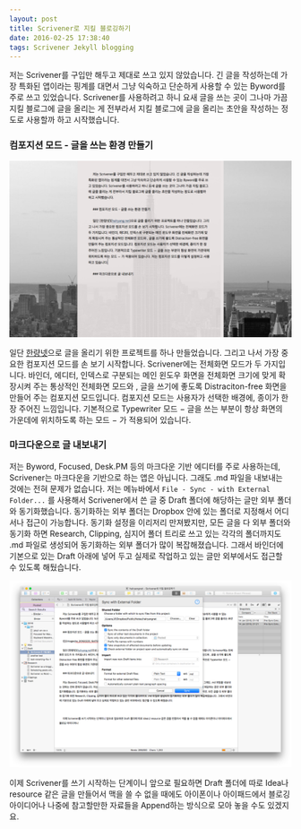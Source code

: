 ```yaml
---
layout: post
title: Scrivener로 지킬 블로깅하기
date: 2016-02-25 17:38:40
tags: Scrivener Jekyll blogging
---
```

저는 Scrivener를 구입만 해두고 제대로 쓰고 있지 않았습니다. 긴 글을 작성하는데 가장 특화된 앱이라는 핑계를 대면서 그냥 익숙하고 단순하게 사용할 수 있는 Byword를 주로 쓰고 있었습니다. Scrivener를 사용하려고 하니 요새 글을 쓰는 곳이 그나마 가끔 지킬 블로그에 글을 올리는 게 전부라서 지킬 블로그에 글을 올리는 초안을 작성하는 정도로 사용할까 하고 시작했습니다.

### 컴포지션 모드 - 글을 쓰는 환경 만들기

![](/images/ss_20160225_164759.jpg)

일단 [한량넷](halryang.net)으로 글을 올리기 위한 프로젝트를 하나 만들었습니다. 그리고 나서 가장 중요한 컴포지션 모드를 손 보기 시작합니다. Scrivener에는 전체화면 모드가 두 가지입니다. 바인더, 에디터, 인덱스로 구분되는 메인 윈도우 화면을 전체화면 크기에 맞게 확장시켜 주는 통상적인 전체화면 모드와 , 글을 쓰기에 좋도록 Distraciton-free 화면을 만들어 주는 컴포지션 모드입니다. 컴포지션 모드는 사용자가 선택한 배경에, 종이가 한 장 주어진 느낌입니다. 기본적으로 Typewriter 모드 − 글을 쓰는 부분이 항상 화면의 가운데에 위치하도록 하는 모드 − 가 적용되어 있습니다.

### 마크다운으로 글 내보내기

저는 Byword, Focused, Desk.PM 등의 마크다운 기반 에디터를 주로 사용하는데, Scrivener는 마크다운을 기반으로 하는 앱은 아닙니다. 그래도 .md 파일을 내보내는 것에는 전혀 문제가 없습니다. 저는 메뉴바에서 `File - Sync - with External Folder...` 를 사용해서 Scrivener에서 쓴 글 중 Draft 폴더에 해당하는 글만 외부 폴더와 동기화했습니다. 동기화하는 외부 폴더는 Dropbox 안에 있는 폴더로 지정해서 어디서나 접근이 가능합니다. 동기화 설정을 이리저리 만져봤지만, 모든 글을 다 외부 폴더와 동기화 하면 Research, Clipping, 심지어 폴더 트리로 쓰고 있는 각각의 폴더까지도 .md 파일로 생성되어 동기화하는 외부 폴더가 많이 복잡해졌습니다. 그래서 바인더에 기본으로 있는 Draft 아래에 넣어 두고 실제로 작업하고 있는 글만 외부에서도 접근할 수 있도록 해뒀습니다.

![](/images/ss_20160225_172145.jpg)

이제 Scrivener를 쓰기 시작하는 단계이니 앞으로 필요하면 Draft 폴더에 따로 Idea나 resource 같은 글을 만들어서 맥을 쓸 수 없을 때에도 아이폰이나 아이패드에서 블로깅 아이디어나 나중에 참고할만한 자료들을 Append하는 방식으로 모아 놓을 수도 있겠지요.
